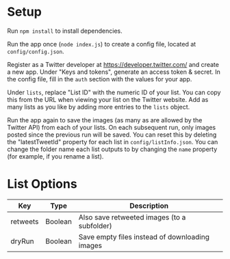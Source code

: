 # Setup

Run `npm install` to install dependencies.

Run the app once (`node index.js`) to create a config file, located at `config/config.json`.

Register as a Twitter developer at <https://developer.twitter.com/> and create a new app. Under "Keys and tokens", generate an access token & secret. In the config file, fill in the `auth` section with the values for your app.

Under `lists`, replace "List ID" with the numeric ID of your list. You can copy this from the URL when viewing your list on the Twitter website. Add as many lists as you like by adding more entries to the `lists` object.

Run the app again to save the images (as many as are allowed by the Twitter API) from each of your lists. On each subsequent run, only images posted since the previous run will be saved. You can reset this by deleting the "latestTweetId" property for each list in `config/listInfo.json`. You can change the folder name each list outputs to by changing the `name` property (for example, if you rename a list).

# List Options
| Key      | Type    | Description                                    |
| -------- | ------- | ---------------------------------------------- |
| retweets | Boolean | Also save retweeted images (to a subfolder)    |
| dryRun   | Boolean | Save empty files instead of downloading images |